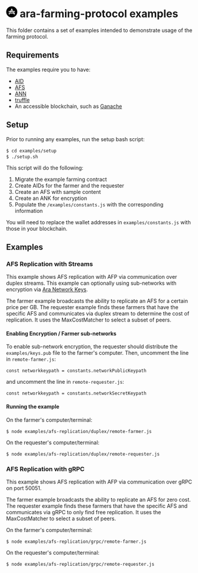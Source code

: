<img src="https://github.com/arablocks/ara-module-template/blob/master/ara.png" width="30" height="30" /> ara-farming-protocol examples
========

This folder contains a set of examples intended to demonstrate usage of the farming protocol.

## Requirements

The examples require you to have:
- [AID](https://github.com/AraBlocks/ara-identity)
- [AFS](https://github.com/AraBlocks/ara-filesystem)
- [ANN](https://github.com/AraBlocks/ara-network)
- [truffle](https://truffleframework.com/)
- An accessible blockchain, such as [Ganache](https://truffleframework.com/ganache)

## Setup

 Prior to running any examples, run the setup bash script:

```
$ cd examples/setup
$ ./setup.sh
```

This script will do the following:
1. Migrate the example farming contract
2. Create AIDs for the farmer and the requester
3. Create an AFS with sample content
4. Create an ANK for encryption
4. Populate the `/examples/constants.js` with the corresponding information

You will need to replace the wallet addresses in `examples/constants.js` with those in your blockchain.

## Examples

### AFS Replication with Streams

This example shows AFS replication with AFP via communication over duplex streams. This example can optionally using sub-networks with encryption via [Ara Network Keys](https://github.com/AraBlocks/ara-network).

The farmer example broadcasts the ability to replicate an AFS for a certain price per GB. The requester example finds these farmers that have the specific AFS and communicates via duplex stream to determine the cost of replication. It uses the MaxCostMatcher to select a subset of peers. 

#### Enabling Encryption / Farmer sub-networks

To enable sub-network encryption, the requester should distribute the `examples/keys.pub` file to the farmer's computer. Then, uncomment the line in `remote-farmer.js`:
```
const networkkeypath = constants.networkPublicKeypath
```
and uncomment the line in `remote-requester.js`:
```
const networkkeypath = constants.networkSecretKeypath
```

#### Running the example

On the farmer's computer/terminal:
```
$ node examples/afs-replication/duplex/remote-farmer.js
```

On the requester's computer/terminal:
```
$ node examples/afs-replication/duplex/remote-requester.js
```

### AFS Replication with gRPC

This example shows AFS replication with AFP via communication over gRPC on port 50051. 

The farmer example broadcasts the ability to replicate an AFS for zero cost. The requester example finds these farmers that have the specific AFS and communicates via gRPC to only find free replication. It uses the MaxCostMatcher to select a subset of peers. 

On the farmer's computer/terminal:

```
$ node examples/afs-replication/grpc/remote-farmer.js
```

On the requester's computer/terminal:

```
$ node examples/afs-replication/grpc/remote-requester.js
```